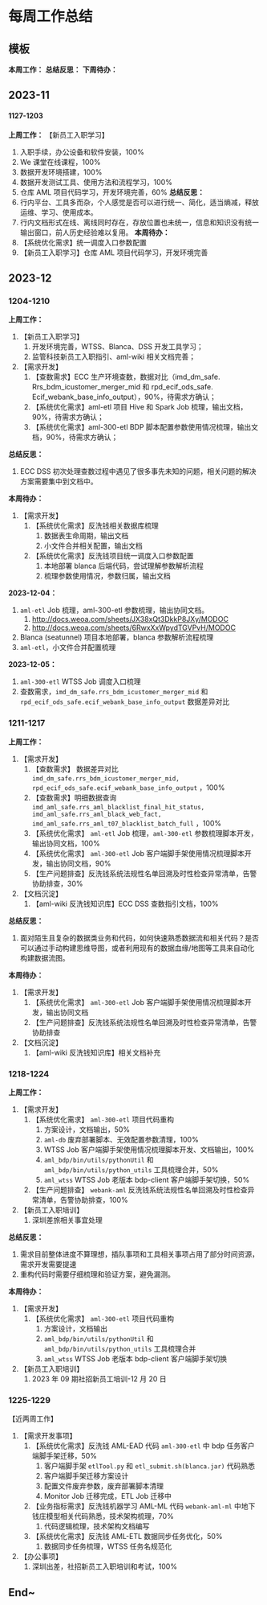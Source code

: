 # 每周工作总结

## 模板

**本周工作：**
**总结反思：**
**下周待办：**

## 2023-11

#### 1127-1203

**上周工作：**
【新员工入职学习】
1. 入职手续，办公设备和软件安装，100%
2. We 课堂在线课程，100%
3. 数据开发环境搭建，100%
4. 数据开发测试工具、使用方法和流程学习，100%
5. 仓库 AML 项目代码学习，开发环境完善，60%
**总结反思：**
1. 行内平台、工具多而杂，个人感觉是否可以进行统一、简化，适当熵减，释放运维、学习、使用成本。
2. 行内文档形式在线、离线同时存在，存放位置也未统一，信息和知识没有统一输出窗口，前人历史经验难以复用。
**本周待办：**
1. 【系统优化需求】统一调度入口参数配置
2. 【新员工入职学习】仓库 AML 项目代码学习，开发环境完善


## 2023-12

### 1204-1210

**上周工作：**
1. 【新员工入职学习】
	1. 开发环境完善，WTSS、Blanca、DSS 开发工具学习；
	2. 监管科技新员工入职指引、aml-wiki 相关文档完善；
2. 【需求开发】
	1. 【查数需求】ECC 生产环境查数，数据对比（imd_dm_safe. Rrs_bdm_icustomer_merger_mid 和 rpd_ecif_ods_safe. Ecif_webank_base_info_output），90%，待需求方确认；
	2. 【系统优化需求】aml-etl 项目 Hive 和 Spark Job 梳理，输出文档，90%，待需求方确认；
	3. 【系统优化需求】aml-300-etl BDP 脚本配置参数使用情况梳理，输出文档，90%，待需求方确认；

**总结反思：**
1. ECC DSS 初次处理查数过程中遇见了很多事先未知的问题，相关问题的解决方案需要集中到文档中。

**本周待办：**
1. 【需求开发】
	1. 【系统优化需求】反洗钱相关数据库梳理
		1. 数据表生命周期，输出文档
		2. 小文件合并相关配置，输出文档
	2. 【系统优化需求】反洗钱项目统一调度入口参数配置
		1. 本地部署 blanca 后端代码，尝试理解参数解析流程
		2. 梳理参数使用情况，参数归属，输出文档


**2023-12-04：**
1. `aml-etl` Job 梳理，aml-300-etl 参数梳理，输出协同文档。
	1. http://docs.weoa.com/sheets/JX38xQt3DkkP8JXy/MODOC
	2. http://docs.weoa.com/sheets/6RwxXxWpydTGVPvH/MODOC
2. Blanca (seatunnel) 项目本地部署，blanca 参数解析流程梳理
3. `aml-etl`，小文件合并配置梳理


**2023-12-05：**
1. `aml-300-etl` WTSS Job 调度入口梳理
2. 查数需求，`imd_dm_safe.rrs_bdm_icustomer_merger_mid` 和 `rpd_ecif_ods_safe.ecif_webank_base_info_output` 数据差异对比




### 1211-1217

**上周工作：**
1. 【需求开发】
	1. 【查数需求】 数据差异对比 `imd_dm_safe.rrs_bdm_icustomer_merger_mid, rpd_ecif_ods_safe.ecif_webank_base_info_output` ，100%
	2. 【查数需求】明细数据查询 `imd_aml_safe.rrs_aml_blacklist_final_hit_status, imd_aml_safe.rrs_aml_black_web_fact, imd_aml_safe.rrs_aml_t07_blacklist_batch_full` ，100%
	3. 【系统优化需求】 `aml-etl` Job 梳理，`aml-300-etl` 参数梳理脚本开发，输出协同文档，100%
	4. 【系统优化需求】 `aml-300-etl` Job 客户端脚手架使用情况梳理脚本开发，输出协同文档，90%
	5. 【生产问题排查】反洗钱系统法规性名单回溯及时性检查异常清单，告警协助排查，30%
2. 【文档沉淀】
	1. 【aml-wiki 反洗钱知识库】ECC DSS 查数指引文档，100%

**总结反思：**
1. 面对陌生且复杂的数据类业务和代码，如何快速熟悉数据流和相关代码？是否可以通过手动构建思维导图，或者利用现有的数据血缘/地图等工具来自动化构建数据流图。

**本周待办：**
1. 【需求开发】
	1. 【系统优化需求】 `aml-300-etl` Job 客户端脚手架使用情况梳理脚本开发，输出协同文档
	2. 【生产问题排查】反洗钱系统法规性名单回溯及时性检查异常清单，告警协助排查
2. 【文档沉淀】
	1. 【aml-wiki 反洗钱知识库】相关文档补充

### 1218-1224


**上周工作：**
1. 【需求开发】
	1. 【系统优化需求】 `aml-300-etl` 项目代码重构
		1. 方案设计，文档输出，50%
		2. `aml-db` 废弃部署脚本、无效配置参数清理，100%
		3. WTSS Job 客户端脚手架使用情况梳理脚本开发、文档输出，100%
		4. `aml_bdp/bin/utils/pythonUtil` 和 `aml_bdp/bin/utils/python_utils` 工具梳理合并，50%
		5. `aml_wtss` WTSS Job 老版本 bdp-client 客户端脚手架切换，50%
	2. 【生产问题排查】 `webank-aml` 反洗钱系统法规性名单回溯及时性检查异常清单，告警协助排查，100%
2. 【新员工入职培训】
	1. 深圳差旅相关事宜处理

**总结反思：**
1. 需求目前整体进度不算理想，插队事项和工具相关事项占用了部分时间资源，需求开发需要提速
2. 重构代码时需要仔细梳理和验证方案，避免漏测。

**本周待办：**
1. 【需求开发】
	1. 【系统优化需求】 `aml-300-etl` 项目代码重构
		1. 方案设计，文档输出
		2. `aml_bdp/bin/utils/pythonUtil` 和 `aml_bdp/bin/utils/python_utils` 工具梳理合并
		3. `aml_wtss` WTSS Job 老版本 bdp-client 客户端脚手架切换
2. 【新员工入职培训】
	1. 2023 年 09 期社招新员工培训-12 月 20 日


### 1225-1229

【近两周工作】
1. 【需求开发事项】
	1. 【系统优化需求】反洗钱 AML-EAD 代码 `aml-300-etl` 中 bdp 任务客户端脚手架迁移，50%
		1. 客户端脚手架 `etlTool.py` 和 `etl_submit.sh(blanca.jar)` 代码熟悉
		2. 客户端脚手架迁移方案设计
		3. 配置文件废弃参数，废弃部署脚本清理
		4. Monitor Job 迁移完成，ETL Job 迁移中
	2. 【业务指标需求】反洗钱机器学习 AML-ML 代码 `webank-aml-ml` 中地下钱庄模型相关代码熟悉，技术架构梳理，70%
		1. 代码逻辑梳理，技术架构文档编写
	3. 【系统优化需求】反洗钱 AML-ETL 数据同步任务优化，50%
		1. 数据同步任务梳理，WTSS 任务名规范化
2. 【办公事项】
	1. 深圳出差，社招新员工入职培训和考试，100%
## End~